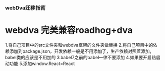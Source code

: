 ### webDva迁移指南
# webdva 完美兼容roadhog+dva
1.将自己项目中的src文件夹和webdva框架的文件夹做替换
2.将自己项目中的依赖添加到package.json，开发依赖一般是不用添加了，生产依赖对照着添加，babel类的应该是不用加的
3.babel7之前的babel一律不要添加
4.如果要开启热启动功能 
5.添加window.React=React

